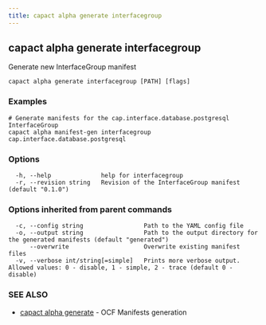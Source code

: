 ```yaml
---
title: capact alpha generate interfacegroup
---
```


## capact alpha generate interfacegroup

Generate new InterfaceGroup manifest

```
capact alpha generate interfacegroup [PATH] [flags]
```

### Examples

```
# Generate manifests for the cap.interface.database.postgresql InterfaceGroup
capact alpha manifest-gen interfacegroup cap.interface.database.postgresql
```

### Options

```
  -h, --help              help for interfacegroup
  -r, --revision string   Revision of the InterfaceGroup manifest (default "0.1.0")
```

### Options inherited from parent commands

```
  -c, --config string                 Path to the YAML config file
  -o, --output string                 Path to the output directory for the generated manifests (default "generated")
      --overwrite                     Overwrite existing manifest files
  -v, --verbose int/string[=simple]   Prints more verbose output. Allowed values: 0 - disable, 1 - simple, 2 - trace (default 0 - disable)
```

### SEE ALSO

* [capact alpha generate](capact_alpha_generate.md)	 - OCF Manifests generation

